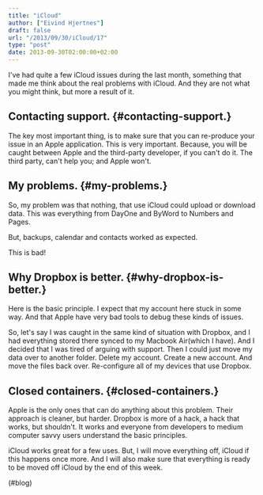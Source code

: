 ```yaml
---
title: "iCloud"
author: ["Eivind Hjertnes"]
draft: false
url: "/2013/09/30/iCloud/17"
type: "post"
date: 2013-09-30T02:00:00+02:00
---
```


I've had quite a few iCloud issues during the last month, something that
made me think about the real problems with iCloud. And they are not what
you might think, but more a result of it.


## Contacting support. {#contacting-support.}

The key most important thing, is to make sure that you can re-produce
your issue in an Apple application. This is very important. Because, you
will be caught between Apple and the third-party developer, if you can't
do it. The third party, can't help you; and Apple won't.


## My problems. {#my-problems.}

So, my problem was that nothing, that use iCloud could upload or
download data. This was everything from DayOne and ByWord to Numbers and
Pages.

But, backups, calendar and contacts worked as expected.

This is bad!


## Why Dropbox is better. {#why-dropbox-is-better.}

Here is the basic principle. I expect that my account here stuck in some
way. And that Apple have very bad tools to debug these kinds of issues.

So, let's say I was caught in the same kind of situation with Dropbox,
and I had everything stored there synced to my Macbook Air(which I
have). And I decided that I was tired of arguing with support. Then I
could just move my data over to another folder. Delete my account.
Create a new account. And move the files back over. Re-configure all of
my devices that use Dropbox.


## Closed containers. {#closed-containers.}

Apple is the only ones that can do anything about this problem. Their
approach is cleaner, but harder. Dropbox is more of a hack, a hack that
works, but shouldn't. It works and everyone from developers to medium
computer savvy users understand the basic principles.

iCloud works great for a few uses. But, I will move everything off,
iCloud if this happens once more. And I will also make sure that
everything is ready to be moved off iCloud by the end of this week.

(#blog)
